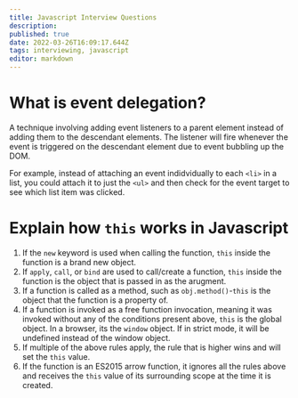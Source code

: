 ```yaml
---
title: Javascript Interview Questions
description: 
published: true
date: 2022-03-26T16:09:17.644Z
tags: interviewing, javascript
editor: markdown
---
```


# What is event delegation?
A technique involving adding event listeners to a parent element instead of adding them to the descendant elements. The listener will fire whenever the event is triggered on the descendant element due to event bubbling up the DOM.

For example, instead of attaching an event indidvidually to each `<li>` in a list, you could attach it to just the `<ul>` and then check for the event target to see which list item was clicked.

# Explain how `this` works in Javascript
1. If the `new` keyword is used when calling the function, `this` inside the function is a brand new object. 
2. If `apply`, `call`, or `bind` are used to call/create a function, `this` inside the function is the object that is passed in as the arugment.
3. If a function is called as a method, such as `obj.method()`-`this` is the object that the function is a property of.
4. If a function is invoked as a free function invocation, meaning it was invoked without any of the conditions present above, `this` is the global object. In a browser, its the `window` object. If in strict mode, it will be undefined instead of the window object.
5. If multiple of the above rules apply, the rule that is higher wins and will set the `this` value.
6. If the function is an ES2015 arrow function, it ignores all the rules above and receives the `this` value of its surrounding scope at the time it is created.